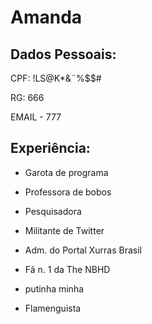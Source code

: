 # Amanda

## Dados Pessoais:

CPF: !LS@K*&¨%$$#

RG: 666

EMAIL - 777


## Experiência:

- Garota de programa

- Professora de bobos

- Pesquisadora

- Militante de Twitter

- Adm. do Portal Xurras Brasil

- Fã n. 1 da The NBHD

- putinha minha

- Flamenguista
